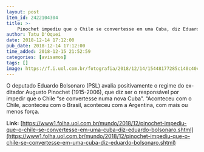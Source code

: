```yaml
---
layout: post
item_id: 2422104304
title: >-
    Pinochet impediu que o Chile se convertesse em uma Cuba, diz Eduardo Bolsonaro
author: Tatu D'Oquei
date: 2018-12-14 17:12:00
pub_date: 2018-12-14 17:12:00
time_added: 2018-12-15 21:52:59
categories: [avisamos]
tags: []
image: https://f.i.uol.com.br/fotografia/2018/12/14/15448177285c140c40ccb55_1544817728_3x2_rt.jpg
---
```


O deputado Eduardo Bolsonaro (PSL) avalia positivamente o regime do ex-ditador Augusto Pinochet (1915-2006), que diz ser o responsável por impedir que o Chile “se convertesse numa nova Cuba”. “Aconteceu com o Chile, aconteceu com o Brasil, aconteceu com a Argentina, com mais ou menos força.

**Link:** [https://www1.folha.uol.com.br/mundo/2018/12/pinochet-impediu-que-o-chile-se-convertesse-em-uma-cuba-diz-eduardo-bolsonaro.shtml](https://www1.folha.uol.com.br/mundo/2018/12/pinochet-impediu-que-o-chile-se-convertesse-em-uma-cuba-diz-eduardo-bolsonaro.shtml)

